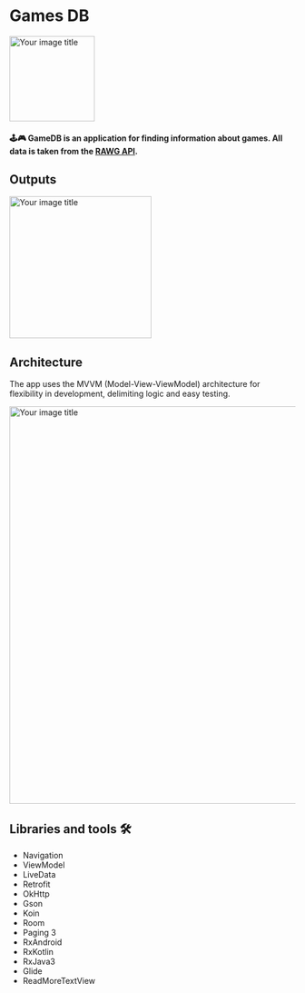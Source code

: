 # Games DB

<img src="https://github.com/Mr-Ratatu/GamesDataBase/raw/master/icon2.png" alt="Your image title" width="150"/>

#### 🕹🎮 GameDB is an application for finding information about games. All data is taken from the [RAWG API](https://api.rawg.io/docs/).

## Outputs

<img src="https://github.com/Mr-Ratatu/GamesDataBase/raw/master/preview.gif" alt="Your image title" width="250"/>

## Architecture
The app uses the MVVM (Model-View-ViewModel) architecture for flexibility in development, delimiting logic and easy testing.

<img src="https://github.com/Mr-Ratatu/GamesDataBase/raw/master/architecture.png" alt="Your image title" width="700"/>

## Libraries and tools 🛠

* Navigation
* ViewModel
* LiveData
* Retrofit
* OkHttp
* Gson
* Koin
* Room
* Paging 3
* RxAndroid
* RxKotlin
* RxJava3
* Glide
* ReadMoreTextView
